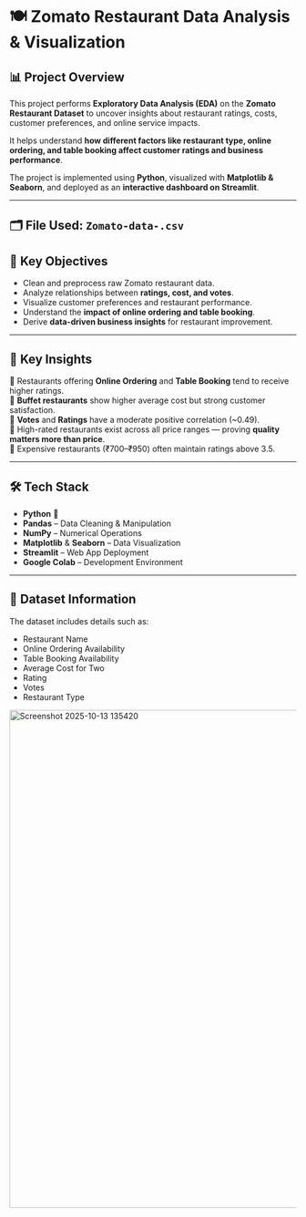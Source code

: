# 🍽 Zomato Restaurant Data Analysis & Visualization

## 📊 Project Overview
This project performs **Exploratory Data Analysis (EDA)** on the **Zomato Restaurant Dataset** to uncover insights about restaurant ratings, costs, customer preferences, and online service impacts.  

It helps understand **how different factors like restaurant type, online ordering, and table booking affect customer ratings and business performance**.

The project is implemented using **Python**, visualized with **Matplotlib & Seaborn**, and deployed as an **interactive dashboard on Streamlit**.

---
🗂️ **File Used:** `Zomato-data-.csv`
---
## 🚀 Key Objectives
- Clean and preprocess raw Zomato restaurant data.  
- Analyze relationships between **ratings, cost, and votes**.  
- Visualize customer preferences and restaurant performance.  
- Understand the **impact of online ordering and table booking**.  
- Derive **data-driven business insights** for restaurant improvement.

---

## 🧠 Key Insights
📌 Restaurants offering **Online Ordering** and **Table Booking** tend to receive higher ratings.  
📌 **Buffet restaurants** show higher average cost but strong customer satisfaction.  
📌 **Votes** and **Ratings** have a moderate positive correlation (~0.49).  
📌 High-rated restaurants exist across all price ranges — proving **quality matters more than price**.  
📌 Expensive restaurants (₹700–₹950) often maintain ratings above 3.5.  

---

## 🛠️ Tech Stack
- **Python** 🐍  
- **Pandas** – Data Cleaning & Manipulation  
- **NumPy** – Numerical Operations  
- **Matplotlib** & **Seaborn** – Data Visualization  
- **Streamlit** – Web App Deployment  
- **Google Colab** – Development Environment  

---

## 📂 Dataset Information
The dataset includes details such as:
- Restaurant Name  
- Online Ordering Availability  
- Table Booking Availability  
- Average Cost for Two  
- Rating  
- Votes  
- Restaurant Type
   
<img width="1888" height="874" alt="Screenshot 2025-10-13 135420" src="https://github.com/user-attachments/assets/b81379ab-3757-432e-a632-a78ada041121" />
